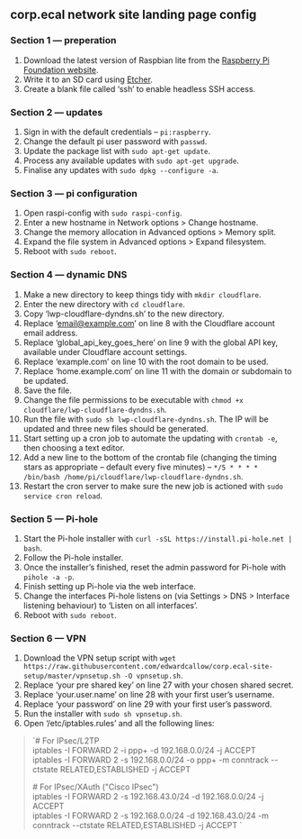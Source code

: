 corp.ecal network site landing page config
--

### Section 1 — preperation
1. Download the latest version of Raspbian lite from the [Raspberry Pi Foundation website](https://www.raspberrypi.org/downloads/raspbian/).
2. Write it to an SD card using [Etcher](https://www.balena.io/etcher/).
3. Create a blank file called ‘ssh’ to enable headless SSH access.

### Section 2 — updates
1. Sign in with the default credentials – `pi:raspberry`.
2. Change the default pi user password with `passwd`.
3. Update the package list with `sudo apt-get update`.
4. Process any available updates with `sudo apt-get upgrade`.
5. Finalise any updates with `sudo dpkg --configure -a`.

### Section 3 — pi configuration
1. Open raspi-config with `sudo raspi-config`.
2. Enter a new hostname in Network options > Change hostname.
3. Change the memory allocation in Advanced options > Memory split.
4. Expand the file system in Advanced options > Expand filesystem.
5. Reboot with `sudo reboot`.

### Section 4 — dynamic DNS
1. Make a new directory to keep things tidy with `mkdir cloudflare`.
2. Enter the new directory with `cd cloudflare`.
2. Copy ‘lwp-cloudflare-dyndns.sh’ to the new directory.
3. Replace ‘email@example.com’ on line 8 with the Cloudflare account email address.
4. Replace ‘global_api_key_goes_here’ on line 9 with the global API key, available under Cloudflare account settings.
5. Replace ‘example.com’ on line 10 with the root domain to be used.
6. Replace ‘home.example.com’ on line 11 with the domain or subdomain to be updated.
7. Save the file.
8. Change the file permissions to be executable with `chmod +x cloudflare/lwp-cloudflare-dyndns.sh`.
9. Run the file with `sudo sh lwp-cloudflare-dyndns.sh`. The IP will be updated and three new files should be generated.
10. Start setting up a cron job to automate the updating with `crontab -e`, then choosing a text editor.
11. Add a new line to the bottom of the crontab file (changing the timing stars as appropriate – default every five minutes) – `*/5 * * * * /bin/bash /home/pi/cloudflare/lwp-cloudflare-dyndns.sh`.
12. Restart the cron server to make sure the new job is actioned with `sudo service cron reload`.

### Section 5 — Pi-hole
1. Start the Pi-hole installer with `curl -sSL https://install.pi-hole.net | bash`.
2. Follow the Pi-hole installer.
3. Once the installer’s finished, reset the admin password for Pi-hole with `pihole -a -p`.
4. Finish setting up Pi-hole via the web interface.
5. Change the interfaces Pi-hole listens on (via Settings > DNS > Interface listening behaviour) to ‘Listen on all interfaces’.
6. Reboot with `sudo reboot`.

### Section 6 — VPN
1. Download the VPN setup script with `wget https://raw.githubusercontent.com/edwardcallow/corp.ecal-site-setup/master/vpnsetup.sh -O vpnsetup.sh`.
2. Replace ‘your pre shared key’ on line 27 with your chosen shared secret. 
3. Replace ‘your.user.name’ on line 28 with your first user’s username.
4. Replace ‘your password’ on line 29 with your first user’s password.
5. Run the installer with `sudo sh vpnsetup.sh`.
6. Open ‘/etc/iptables.rules’ and all the following lines:

> `\# For IPsec/L2TP  
> iptables -I FORWARD 2 -i ppp+ -d 192.168.0.0/24 -j ACCEPT  
> iptables -I FORWARD 2 -s 192.168.0.0/24 -o ppp+ -m conntrack --ctstate RELATED,ESTABLISHED -j ACCEPT  
> 
> \# For IPsec/XAuth ("Cisco IPsec")  
> iptables -I FORWARD 2 -s 192.168.43.0/24 -d 192.168.0.0/24 -j ACCEPT  
> iptables -I FORWARD 2 -s 192.168.0.0/24 -d 192.168.43.0/24 -m conntrack --ctstate RELATED,ESTABLISHED -j ACCEPT  `
